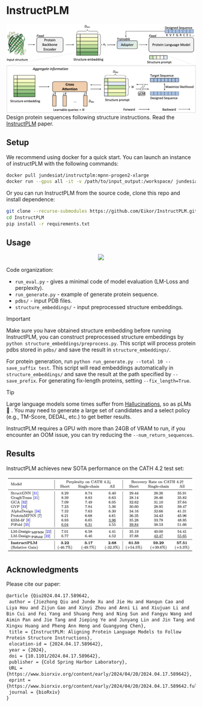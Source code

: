 # InstructPLM
![image](assets/framework.png)
Design protein sequences following structure instructions. Read the [InstructPLM](https://www.biorxiv.org/content/10.1101/2024.04.17.589642v1) paper. 

## Setup
We recommend using docker for a quick start.
You can launch an instance of instructPLM with the following commands:
```bash
docker pull jundesiat/instructplm:mpnn-progen2-xlarge
docker run --gpus all -it -v /path/to/input_output:/workspace/ jundesiat/instructplm:mpnn-progen2-xlarge
```

Or you can run InstructPLM from the source code, clone this repo and install dependence: 
```bash
git clone --recurse-submodules https://github.com/Eikor/InstructPLM.git
cd InstructPLM
pip install -r requirements.txt
```

## Usage

<p align="center">
<img src="assets/3OAJ.A.gif" width="300">
</p>

Code organization:
* `run_eval.py` - gives a minimal code of model evaluation (LM-Loss and perplexity).
* `run_generate.py` - example of generate protein sequence.
* `pdbs/` - input PDB files.
* `structure_embeddings/` - input preprocessed structure embeddings.

>[!IMPORTANT]
> Make sure you have obtained structure embedding before running InstructPLM, you can construct preprocessed structure embeddings by `python structure_embeddings/preprocess.py`.
This script will process protein pdbs stored in `pdbs/` and save the result in `structure_embeddings/`.

For protein generation, run `python run_generate.py --total 10 --save_suffix test`.
This script will read embeddings automatically in `structure_embeddings/` and save the result at the path specified by `--save_prefix`.
For generating fix-length proteins, setting `--fix_length=True`.

>[!TIP]
>Large language models some times suffer from [Hallucinations](https://arxiv.org/pdf/2311.05232), so as pLMs :thinking: . You may need to generate a large set of candidates and a select policy (e.g., TM-Score, DEDAL, etc.) to get better results.

InstructPLM requires a GPU with more than 24GB of VRAM to run, if you encounter an OOM issue, you can try reducing the `--num_return_sequences`.

## Results

InstructPLM achieves new SOTA performance on the CATH 4.2 test set:

<img src="assets/insilicoresult.png" width="500">


## Acknowledgments
Please cite our paper:
```
@article {Qiu2024.04.17.589642,
 author = {Jiezhong Qiu and Junde Xu and Jie Hu and Hanqun Cao and Liya Hou and Zijun Gao and Xinyi Zhou and Anni Li and Xiujuan Li and Bin Cui and Fei Yang and Shuang Peng and Ning Sun and Fangyu Wang and Aimin Pan and Jie Tang and Jieping Ye and Junyang Lin and Jin Tang and Xingxu Huang and Pheng Ann Heng and Guangyong Chen},
 title = {InstructPLM: Aligning Protein Language Models to Follow Protein Structure Instructions},
 elocation-id = {2024.04.17.589642},
 year = {2024},
 doi = {10.1101/2024.04.17.589642},
 publisher = {Cold Spring Harbor Laboratory},
 URL = {https://www.biorxiv.org/content/early/2024/04/20/2024.04.17.589642},
 eprint = {https://www.biorxiv.org/content/early/2024/04/20/2024.04.17.589642.full.pdf},
 journal = {bioRxiv}
}

```
